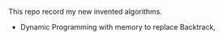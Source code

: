 This repo record my new invented algorithms.
- Dynamic Programming with memory to replace Backtrack, 
